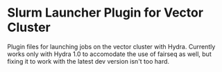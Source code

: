 # Slurm Launcher Plugin for Vector Cluster

Plugin files for launching jobs on the vector cluster with Hydra. Currently works only with Hydra 1.0 to accomodate the use of fairseq as well, but fixing it to work with the latest dev version isn't too hard.
